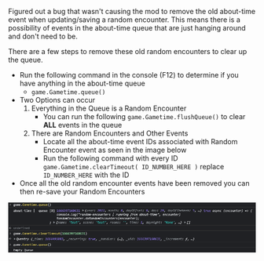 Figured out a bug that wasn't causing the mod to remove the old about-time event when updating/saving a random encounter. This means there is a possibility of events in the about-time queue that are just hanging around and don't need to be.

There are a few steps to remove these old random encounters to clear up the queue.

* Run the following command in the console (F12) to determine if you have anything in the about-time queue
  * `game.Gametime.queue()`
* Two Options can occur
  1. Everything in the Queue is a Random Encounter
      * You can run the following `game.Gametime.flushQueue()` to clear **ALL** events in the queue
  2. There are Random Encounters and Other Events
      * Locate all the about-time event IDs associated with Random Encounter event as seen in the image below
      * Run the following command with every ID `game.Gametime.clearTimeout( ID_NUMBER_HERE )` replace `ID_NUMBER_HERE` with the ID
* Once all the old random encounter events have been removed you can then re-save your Random Encounters

![About-Time Issues](images/about-time-management.png)
